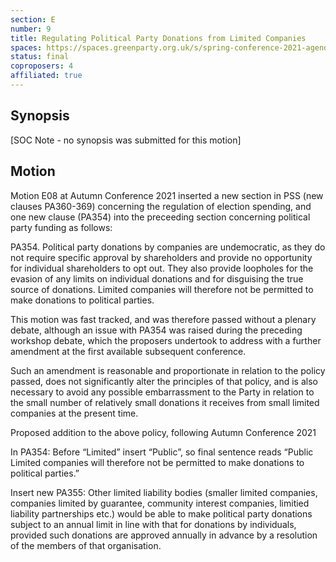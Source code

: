 ```yaml
---
section: E
number: 9
title: Regulating Political Party Donations from Limited Companies
spaces: https://spaces.greenparty.org.uk/s/spring-conference-2021-agenda-forum2/?contentId=77645
status: final
coproposers: 4
affiliated: true
---
```

## Synopsis

[SOC Note - no synopsis was submitted for this motion]

## Motion

Motion E08 at Autumn Conference 2021 inserted a new section in PSS (new clauses PA360-369) concerning the regulation of election spending, and one new clause (PA354) into the preceeding section concerning political party funding as follows:

PA354. Political party donations by companies are undemocratic, as they do not require specific approval by shareholders and provide no opportunity for individual shareholders to opt out. They also provide loopholes for the evasion of any limits on individual donations and for disguising the true source of donations. Limited companies will therefore not be permitted to make donations to political parties.

This motion was fast tracked, and was therefore passed without a plenary debate, although an issue with PA354 was raised during the preceding workshop debate, which the proposers undertook to address with a further amendment at the first available subsequent conference.

Such an amendment is reasonable and proportionate in relation to the policy passed, does not significantly alter the principles of that policy, and is also necessary to avoid any possible embarrassment to the Party in relation to the small number of relatively small donations it receives from small limited companies at the present time.

Proposed addition to the above policy, following Autumn Conference 2021

In PA354: Before “Limited” insert “Public”, so final sentence reads “Public Limited companies will therefore not be permitted to make donations to political parties.”

Insert new PA355: Other limited liability bodies (smaller limited companies, companies limited by guarantee, community interest companies, limitied liability partnerships etc.) would be able to make political party donations subject to an annual limit in line with that for donations by individuals, provided such donations are approved annually in advance by a resolution of the members of that organisation.
